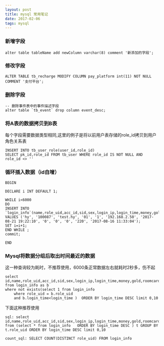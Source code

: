 ```yaml
---
layout: post
title: mysql 常用笔记
date: 2017-02-06
tags: mysql    
---
```


### 新增字段

```
alter table tableName add newColumn varchar(8) comment '新添加的字段';
```
### 修改字段

```
ALTER TABLE tb_recharge MODIFY COLUMN pay_platform int(11) NOT NULL COMMENT '支付平台';
```
### 删除字段

```
-- 删除事件表中的事件描述字段
alter table `tb_event` drop column event_desc;
```

### 将A表的数据拷贝到B表

每个字段需要数据类型相同,这里的例子是将以前用户表存储的role_id拷贝到用户角色关系表

```
INSERT INTO tb_user_role(user_id,role_id)  
SELECT pk_id,role_id FROM tb_user WHERE role_id IS NOT NULL AND role_id <> ''
```



### 循环插入数据（id自增）

```
BEGIN 

DECLARE i INT DEFAULT 1;

WHILE i<6000
DO 
INSERT INTO `login_info`(name,role_uid,acc_id,sid,sex,login_ip,login_time,money,gold,roomcard,sum_online,create_time) VALUES ('hy', '100087', 'test.hy', '01', '1', '192.168.2.50', '2017-08-21 19:22:10', '0', '0', '0', '220', '2017-08-16 11:33:04');
SET i=i+1; 
END WHILE ; 
commit; 

END
```

### Mysql将数据分组后取出时间最近的数据

这一种查询较为耗时，不推荐使用，6000条正常数据左右就耗时2秒多，伤不起

```
select id,name,role_uid,acc_id,sid,sex,login_ip,login_time,money,gold,roomcard,sum_online from login_info as b
where not exists(select 1 from login_info
	where role_uid = b.role_uid
	and b.login_time<login_time )  ORDER BY login_time DESC limit 0,10
```
下面这种推荐使用
```
sql: select id,name,role_uid,acc_id,sid,sex,login_ip,login_time,money,gold,roomcard,sum_online from (select * from login_info	ORDER BY login_time DESC ) t GROUP BY t.role_uid ORDER BY login_time DESC limit 0,10

count_sql: SELECT COUNT(DISTINCT role_uid) FROM login_info 
```
